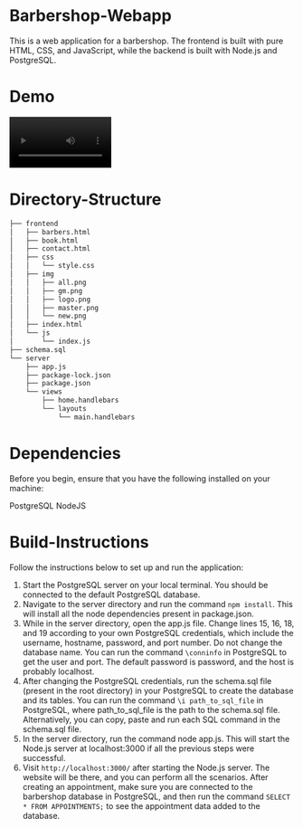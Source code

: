 # Barbershop-Webapp

This is a web application for a barbershop. The frontend is built with pure HTML, CSS, and JavaScript, while the backend is built with Node.js and PostgreSQL.

# Demo

<video src="https://youtu.be/7LLAEY3cwOY" width=180/></video>

# Directory-Structure
```bash
├── frontend
│   ├── barbers.html
│   ├── book.html
│   ├── contact.html
│   ├── css
│   │   └── style.css
│   ├── img
│   │   ├── all.png
│   │   ├── gm.png
│   │   ├── logo.png
│   │   ├── master.png
│   │   └── new.png
│   ├── index.html
│   └── js
│       └── index.js
├── schema.sql
└── server
    ├── app.js
    ├── package-lock.json
    ├── package.json
    └── views
        ├── home.handlebars
        └── layouts
            └── main.handlebars

```

# Dependencies
Before you begin, ensure that you have the following installed on your machine:

PostgreSQL
NodeJS

# Build-Instructions
Follow the instructions below to set up and run the application:

1. Start the PostgreSQL server on your local terminal. You should be connected to the default PostgreSQL database.
2. Navigate to the server directory and run the command ```npm install```. This will install all the node dependencies present in package.json.
3. While in the server directory, open the app.js file. Change lines 15, 16, 18, and 19 according to your own PostgreSQL credentials, which include the username, hostname, password, and port number. Do not change the database name. You can run the command ```\conninfo``` in PostgreSQL to get the user and port. The default password is password, and the host is probably localhost.
4. After changing the PostgreSQL credentials, run the schema.sql file (present in the root directory) in your PostgreSQL to create the database and its tables. You can run the command ```\i path_to_sql_file``` in PostgreSQL, where path_to_sql_file is the path to the schema.sql file. Alternatively, you can copy, paste and run each SQL command in the schema.sql file.
5. In the server directory, run the command node app.js. This will start the Node.js server at localhost:3000 if all the previous steps were successful.
6. Visit ```http://localhost:3000/``` after starting the Node.js server. The website will be there, and you can perform all the scenarios. After creating an appointment, make sure you are connected to the barbershop database in PostgreSQL, and then run the command ```SELECT * FROM APPOINTMENTS;``` to see the appointment data added to the database.
